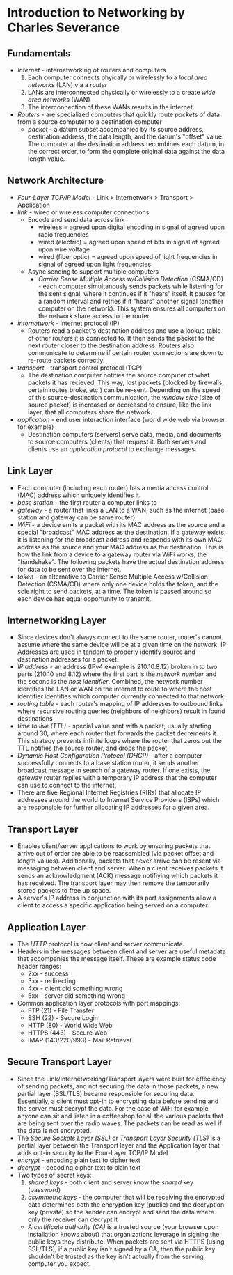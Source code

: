 # Introduction to Networking by Charles Severance

## Fundamentals
- *Internet* - internetworking of routers and computers
  1. Each computer connects phyically or wirelessly to a *local area networks* (LAN) via a *router*
  2. LANs are interconnected physically or wirelessly to a create *wide area networks* (WAN)
  3. The interconnection of these WANs results in the internet
- *Routers* - are specialized computers that quickly route *packet*s of data from a source computer to a destination computer
  - *packet* - a datum subset accompanied by its source address, destination address, the data length, and the datum's "offset" value. The computer at the destination address recombines each datum, in the correct order, to form the complete original data against the data length value.

## Network Architecture
- *Four-Layer TCP/IP Model* - Link > Internetwork > Transport > Application
- *link* - wired or wireless computer connections
  - Encode and send data across link 
    - wireless = agreed upon digital encoding in signal of agreed upon radio frequencies
    - wired (electric) = agreed upon speed of bits in signal of agreed upon wire voltage
    - wired (fiber optic) = agreed upon speed of light frequencies in signal of agreed upon light frequencies
  - Async sending to support multiple computers
    - *Carrier Sense Multiple Access w/Collision Detection* (CSMA/CD) - each computer simultanously sends packets while listening for the sent signal, where it continues if it "hears" itself. It pauses for a random interval and retries if it "hears" another signal (another computer on the network). This system ensures all computers on the network share access to the router.
- *internetwork* - internet protocol (IP)
  - Routers read a packet's destination address and use a lookup table of other routers it is connected to. It then sends the packet to the next router closer to the destination address. Routers also communicate to determine if certain router connections are down to re-route packets correctly.
- *transport* - transport control protocol (TCP)
  - The destination computer notifies the source computer of what packets it has recieved. This way, lost packets (blocked by firewalls, certain routes broke, etc.) can be re-sent. Depending on the speed of this source-destination communication, the *window size* (size of source packet) is increased or decreased to ensure, like the link layer, that all computers share the network.
- *application* - end user interaction interface (world wide web via browser for example)
  - Destination computers (servers) serve data, media, and documents to source computers (clients) that request it. Both servers and clients use an *application protocol* to exchange messages.

## Link Layer
- Each computer (including each router) has a media access control (MAC) address which uniquely identifies it.
- *base station* - the first router a computer links to
- *gateway* - a router that links a LAN to a WAN, such as the internet (base station and gateway can be same router)
- *WiFi* - a device emits a packet with its MAC address as the source and a special "broadcast" MAC address as the destination. If a gateway exists, it is listening for the broadcast address and responds with its own MAC address as the source and your MAC address as the destination. This is how the link from a device to a gateway router via WiFi works, the "handshake". The following packets have the actual destination address for data to be sent over the internet.
- *token* - an alternative to Carrier Sense Multiple Access w/Collision Detection (CSMA/CD) where only one device holds the token, and the sole right to send packets, at a time. The token is passed around so each device has equal opportunity to transmit.

## Internetworking Layer
- Since devices don't always connect to the same router, router's cannot assume where the same device will be at a given time on the network. IP Addresses are used in tandem to properly identify source and destination addresses for a packet.
- *IP address* - an address (IPv4 example is 210.10.8.12) broken in to two parts (210.10 and 8.12) where the first part is the *network number* and the second is the *host identifier*. Combined, the network number identifies the LAN or WAN on the internet to route to where the host identifier identifies which computer currently connected to that network.
- *routing table* - each router's mapping of IP addresses to outbound links where recursive routing queries (neighbors of neighbors) result in found destinations
- *time to live (TTL)* - special value sent with a packet, usually starting around 30, where each router that forwards the packet decrements it. This strategy prevents infinite loops where the router that zeros out the TTL notifies the source router, and drops the packet.
- *Dynamic Host Configuration Protocol (DHCP)* - after a computer successfully connects to a base station router, it sends another broadcast message in search of a gateway router. If one exists, the gateway router replies with a temporary IP address that the computer can use to connect to the internet.
- There are five Regional Internet Registries (RIRs) that allocate IP addresses around the world to Internet Service Providers (ISPs) which are responsible for further allocating IP addresses for a given area.

## Transport Layer
- Enables client/server applications to work by ensuring packets that arrive out of order are able to be reassembled (via packet offset and length values). Additionally, packets that never arrive can be resent via messaging between client and server. When a client receives packets it sends an acknowledgment (ACK) message notifiying which packets it has received. The transport layer may then remove the temporarily stored packets to free up space.
- A server's IP address in conjunction with its port assignments allow a client to access a specific application being served on a computer

## Application Layer
- The *HTTP* protocol is how client and server communicate.
- Headers in the messages between client and server are useful metadata that accompanies the message itself. These are example status code header ranges:
  - 2xx - success
  - 3xx - redirecting
  - 4xx - client did something wrong
  - 5xx - server did something wrong
- Common application layer protocols with port mappings:
  - FTP (21) - File Transfer
  - SSH (22) - Secure Login
  - HTTP (80) - World Wide Web
  - HTTPS (443) - Secure Web
  - IMAP (143/220/993) - Mail Retrieval

## Secure Transport Layer
- Since the Link/Internetworking/Transport layers were built for effeciency of sending packets, and not securing the data in those packets, a new partial layer (SSL/TLS) became responsible for securing data. Essentially, a client must opt-in to encrypting data before sending and the server must decrypt the data. For the case of WiFi for example anyone can sit and listen in a coffeeshop for all the various packets that are being sent over the radio waves. The packets can be read as well if the data is not encrypted.
- The *Secure Sockets Layer (SSL)* or *Transport Layer Security (TLS)* is a partial layer between the Transport layer and the Application layer that adds opt-in security to the Four-Layer TCP/IP Model
- *encrypt* - encoding plain text to cipher text
- *decrypt* - decoding cipher text to plain text
- Two types of secret keys:
  1. *shared keys* - both client and server know the *shared* key (password)
  2. *asymmetric keys* - the computer that will be receiving the encrypted data determines both the encryption key (public) and the decryption key (private) so the sender can encrypt and send the data where only the receiver can decrypt it
    - A *certificate authority (CA)* is a trusted source (your browser upon installation knows about) that organizations leverage in signing the public keys they distribute. When packets are sent via HTTPS (using SSL/TLS), if a public key isn't signed by a CA, then the public key shouldn't be trusted as the key isn't actually from the serving computer you expect.
